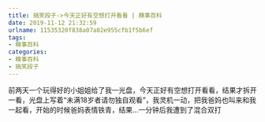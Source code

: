 ```yaml
---
title: 搞笑段子->今天正好有空想打开看看 | 糗事百科
date: 2019-11-12 21:32:59
urlname: 11535320f838a07a02e955cfb1f5b6ef
tags: 
- 糗事百科
categories:
- 糗事百科
- 搞笑段子
---
```

前两天一个玩得好的小姐姐给了我一光盘，今天正好有空想打开看看，结果才拆开一看，光盘上写着“未满18岁者请勿独自观看”，我灵机一动，把我爸妈也叫来和我一起看，开始的时候爸妈表情铁青，结果…一分钟后我遭到了混合双打


